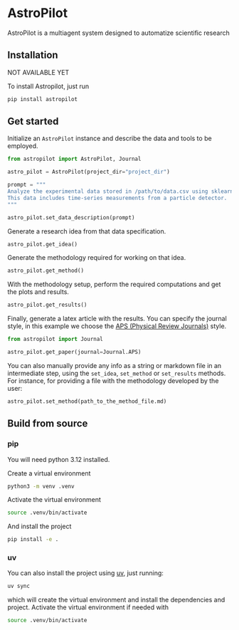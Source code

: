 # AstroPilot

AstroPilot is a multiagent system designed to automatize scientific research

## Installation

NOT AVAILABLE YET

To install Astropilot, just run

```bash
pip install astropilot
```

## Get started

Initialize an `AstroPilot` instance and describe the data and tools to be employed.

```python
from astropilot import AstroPilot, Journal

astro_pilot = AstroPilot(project_dir="project_dir")

prompt = """
Analyze the experimental data stored in /path/to/data.csv using sklearn and pandas.
This data includes time-series measurements from a particle detector.
"""

astro_pilot.set_data_description(prompt)
```

Generate a research idea from that data specification.

```python
astro_pilot.get_idea()
```

Generate the methodology required for working on that idea.

```python
astro_pilot.get_method()
```

With the methodology setup, perform the required computations and get the plots and results.

```python
astro_pilot.get_results()
```

Finally, generate a latex article with the results. You can specify the journal style, in this example we choose the [APS (Physical Review Journals)](https://journals.aps.org/) style.

```python
from astropilot import Journal

astro_pilot.get_paper(journal=Journal.APS)
```

You can also manually provide any info as a string or markdown file in an intermediate step, using the `set_idea`, `set_method` or `set_results` methods. For instance, for providing a file with the methodology developed by the user:

```python
astro_pilot.set_method(path_to_the_method_file.md)
```

## Build from source

### pip

You will need python 3.12 installed.

Create a virtual environment

```bash
python3 -m venv .venv
```

Activate the virtual environment

```bash
source .venv/bin/activate
```

And install the project
```bash
pip install -e .
```

### uv

You can also install the project using [uv](https://docs.astral.sh/uv/), just running:

```bash
uv sync
```

which will create the virtual environment and install the dependencies and project. Activate the virtual environment if needed with

```bash
source .venv/bin/activate
```

